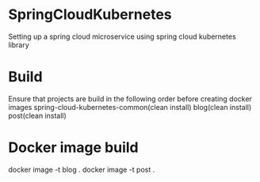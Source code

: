 # SpringCloudKubernetes
Setting up a spring cloud microservice using spring cloud kubernetes library

# Build
Ensure that projects are build in the following order before creating docker images
spring-cloud-kubernetes-common(clean install)
blog(clean install)
post(clean install)

# Docker image build
docker image -t blog .
docker image -t post .

